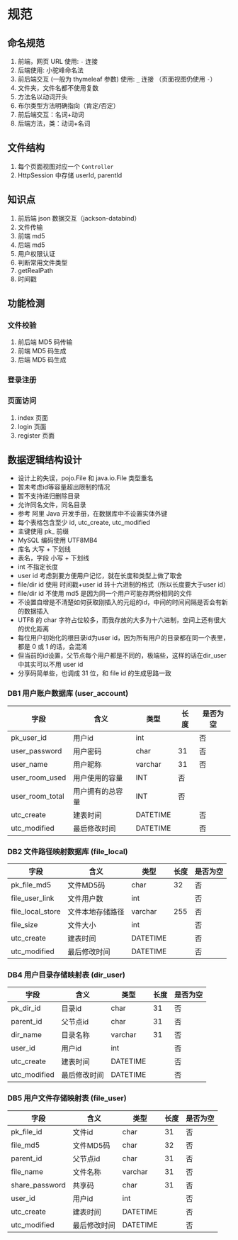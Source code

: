 # 规范

## 命名规范

1. 前端，网页 URL 使用: `-` 连接
2. 后端使用: 小驼峰命名法
3. 前后端交互 (一般为 thymeleaf 参数) 使用: `_` 连接 （页面视图仍使用 `-`）
4. 文件夹，文件名都不使用复数
5. 方法名以动词开头
6. 布尔类型方法明确指向（肯定/否定）
7. 前后端交互：名词+动词
8. 后端方法，类：动词+名词

## 文件结构

1. 每个页面视图对应一个 `Controller`
2. HttpSession 中存储 userId, parentId

## 知识点

1. 前后端 json 数据交互（jackson-databind）
2. 文件传输
3. 前端 md5
4. 后端 md5
5. 用户权限认证
6. 判断常用文件类型
7. getRealPath
8. 时间戳

## 功能检测

### 文件校验

1. 前后端 MD5 码传输
2. 前端 MD5 码生成
3. 后端 MD5 码生成

### 登录注册

### 页面访问

1. index 页面
2. login 页面
3. register 页面

## 数据逻辑结构设计

- 设计上的失误，pojo.File 和 java.io.File 类型重名
- 暂未考虑id等容量超出限制的情况
- 暂不支持递归删除目录
- 允许同名文件，同名目录
- 参考 阿里 Java 开发手册，在数据库中不设置实体外键
- 每个表格包含至少 id, utc_create, utc_modified
- 主键使用 pk_ 前缀
- MySQL 编码使用 UTF8MB4
- 库名 大写 + 下划线
- 表名，字段 小写 + 下划线
- int 不指定长度
- user id 考虑到要方便用户记忆，就在长度和类型上做了取舍
- file/dir id 使用 时间戳+user id 转十六进制的格式（所以长度要大于user id）
- file/dir id 不使用 md5 是因为同一个用户可能存两份相同的文件
- 不设置自增是不清楚如何获取刚插入的元组的id，中间的时间间隔是否会有新的数据插入
- UTF8 的 char 字符占位较多，而我存放的大多为十六进制，空间上还有很大的优化距离
- 每位用户初始化的根目录id为user id，因为所有用户的目录都在同一个表里，都是 0 或 1 的话，会混淆
- 但当前的id设置，父节点每个用户都是不同的，极端些，这样的话在dir_user中其实可以不用 user id
- 分享码简单些，也调成 31 位，和 file id 的生成思路一致

### DB1 用户账户数据库 (user_account)

|字段|含义|类型|长度|是否为空|
|--|--|--|--|--|
|pk_user_id|用户id|int||否|
|user_password|用户密码|char|31|否|
|user_name|用户昵称|varchar|31|否|
|user_room_used|用户使用的容量|INT|否|
|user_room_total|用户拥有的总容量|INT|否|
|utc_create|建表时间|DATETIME||否|
|utc_modified|最后修改时间|DATETIME||否|

### DB2 文件路径映射数据库 (file_local)

|字段|含义|类型|长度|是否为空|
|--|--|--|--|--|
|pk_file_md5|文件MD5码|char|32|否|
|file_user_link|文件用户数|int||否|
|file_local_store|文件本地存储路径|varchar|255|否|
|file_size|文件大小|int||否|
|utc_create|建表时间|DATETIME||否|
|utc_modified|最后修改时间|DATETIME||否|

### DB4 用户目录存储映射表 (dir_user)

|字段|含义|类型|长度|是否为空|
|--|--|--|--|--|
|pk_dir_id|目录id|char|31|否|
|parent_id|父节点id|char|31|否|
|dir_name|目录名称|varchar|31|否|
|user_id|用户id|int||否|
|utc_create|建表时间|DATETIME||否|
|utc_modified|最后修改时间|DATETIME||否|

### DB5 用户文件存储映射表 (file_user)

|字段|含义|类型|长度|是否为空|
|--|--|--|--|--|
|pk_file_id|文件id|char|31|否|
|file_md5|文件MD5码|char|32|否|
|parent_id|父节点id|char|31|否|
|file_name|文件名称|varchar|31|否|
|share_password|共享码|char|31|否|
|user_id|用户id|int||否|
|utc_create|建表时间|DATETIME||否|
|utc_modified|最后修改时间|DATETIME||否|
